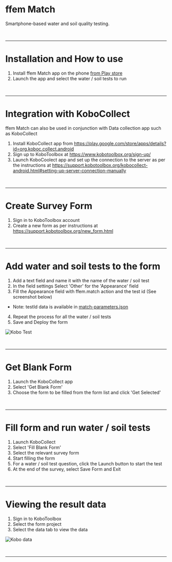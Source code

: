 # ffem Match
Smartphone-based water and soil quality testing.

&nbsp;
____________
# Installation and How to use

1. Install ffem Match app on the phone <a href="https://play.google.com/store/apps/details?id=io.ffem.match" target="_blank">from Play store</a>
2. Launch the app and select the water / soil tests to run

&nbsp;
____________
# Integration with KoboCollect
ffem Match can also be used in conjunction with Data collection app such as KoboCollect

1. Install KoboCollect app from https://play.google.com/store/apps/details?id=org.koboc.collect.android
2. Sign up to KoboToolbox at https://www.kobotoolbox.org/sign-up/
3. Launch KoboCoolect app and set up the connection to the server as per the instructions at https://support.kobotoolbox.org/kobocollect-android.html#setting-up-server-connection-manually

&nbsp;
____________
# Create Survey Form

1. Sign in to KoboToolbox account
2. Create a new form as per instructions at https://support.kobotoolbox.org/new_form.html

&nbsp;
____________
# Add water and soil tests to the form

1. Add a text field and name it with the name of the water / soil test
2. In the field settings Select 'Other' for the 'Appearance' field
3. Fill the Appearance field with ffem.match action and the test id (See screenshot below)
- Note: testId data is available in <a href="https://github.com/foundation-for-environmental-monitoring/ffem-match/blob/master/colorCard/match-parameters.json" target="_blank">match-parameters.json</a>
4. Repeat the process for all the water / soil tests
5. Save and Deploy the form

![Kobo Test](https://github.com/foundation-for-environmental-monitoring/ffem-match/assets/4124856/a82bffbd-93d8-44d8-a3de-399dbdb5f3cd)

&nbsp;
____________

# Get Blank Form

1. Launch the KoboCollect app
2. Select 'Get Blank Form'
3. Choose the form to be filled from the form list and click 'Get Selected'

&nbsp;
____________
# Fill form and run water / soil tests

1. Launch KoboCollect
2. Select 'Fill Blank Form'
3. Select the relevant survey form 
4. Start filling the form
5. For a water / soil test question, click the Launch button to start the test
6. At the end of the survey, select Save Form and Exit

&nbsp;
____________
# Viewing the result data

1. Sign in to KoboToolbox
2. Select the form project
3. Select the data tab to view the data

![Kobo data](https://github.com/foundation-for-environmental-monitoring/ffem-match/assets/4124856/bec6796f-47b8-4c6b-bd91-76bbd50b92e8)

&nbsp;
____________

